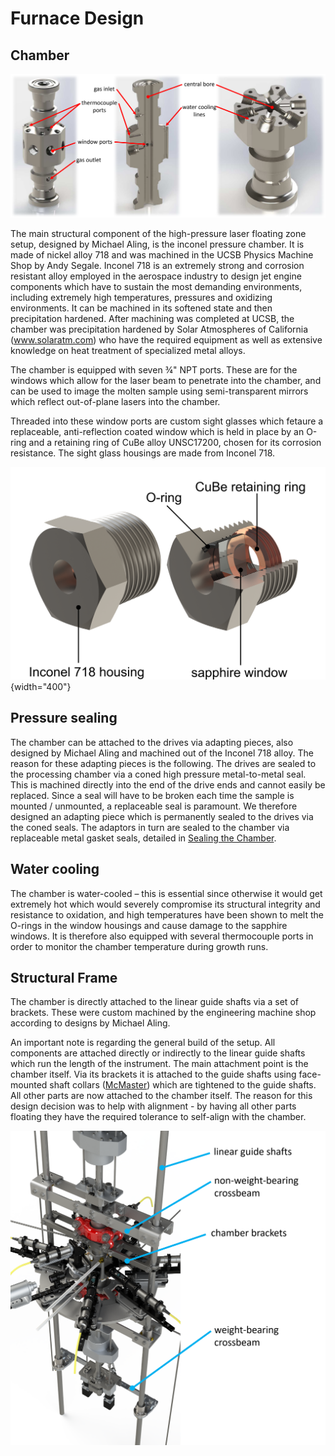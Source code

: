 # Furnace Design

## Chamber

![](img/chamberlabeled.png)

The main structural component of the high-pressure laser floating zone setup, designed by Michael Aling, is the inconel pressure chamber. It is made of nickel alloy 718 and was machined in the UCSB Physics Machine Shop by Andy Segale. Inconel 718 is an extremely strong and corrosion resistant alloy employed in the aerospace industry to design jet engine components which have to sustain the most demanding environments, including extremely high temperatures, pressures and oxidizing environments. It can be machined in its softened state and then precipitation hardened. After machining was completed at UCSB, the chamber was precipitation hardened by Solar Atmospheres of California (www.solaratm.com) who have the required equipment as well as extensive knowledge on heat treatment of specialized metal alloys.


The chamber is equipped with seven ¾" NPT ports. These are for the windows which allow for the laser beam to penetrate into the chamber, and can be used to image the molten sample using semi-transparent mirrors which reflect out-of-plane lasers into the chamber.

Threaded into these window ports are custom sight glasses which fetaure a replaceable, anti-reflection coated window which is held in place by an O-ring and a retaining ring of CuBe alloy UNSC17200, chosen for its corrosion resistance. The sight glass housings are made from Inconel 718.

![](img/windowplug.png){width="400"}

## Pressure sealing 
The chamber can be attached to the drives via adapting pieces, also designed by Michael Aling and machined out of the Inconel 718 alloy. The reason for these adapting pieces is the following. The drives are sealed to the processing chamber via a coned high pressure metal-to-metal seal. This is machined directly into the end of the drive ends and cannot easily be replaced. Since a seal will have to be broken each time the sample is mounted / unmounted, a replaceable seal is paramount. We therefore designed an adapting piece which is permanently sealed to the drives via the coned seals. The adaptors in turn are sealed to the chamber via replaceable metal gasket seals, detailed in [Sealing the Chamber](/docs/sops/sealing.md).

## Water cooling

The chamber is water-cooled – this is essential since otherwise it would get extremely hot which would severely compromise its structural integrity and resistance to oxidation, and high temperatures have been shown to melt the O-rings in the window housings and cause damage to the sapphire windows. It is therefore also equipped with several thermocouple ports in order to monitor the chamber temperature during growth runs.

## Structural Frame

The chamber is directly attached to the linear guide shafts via a set of brackets. These were custom machined by the engineering machine shop according to designs by Michael Aling.

An important note is regarding the general build of the setup. All components are attached directly or indirectly to the linear guide shafts which run the length of the instrument. The main attachment point is the chamber itself. Via its brackets it is attached to the guide shafts using face-mounted shaft collars ([McMaster](https://www.mcmaster.com/catalog/129/1438/9677T2)) which are tightened to the guide shafts. All other parts are now attached to the chamber itself. The reason for this design decision was to help with alignment - by having all other parts floating they have the required tolerance to self-align with the chamber.

![](img/crossbeams.png)


